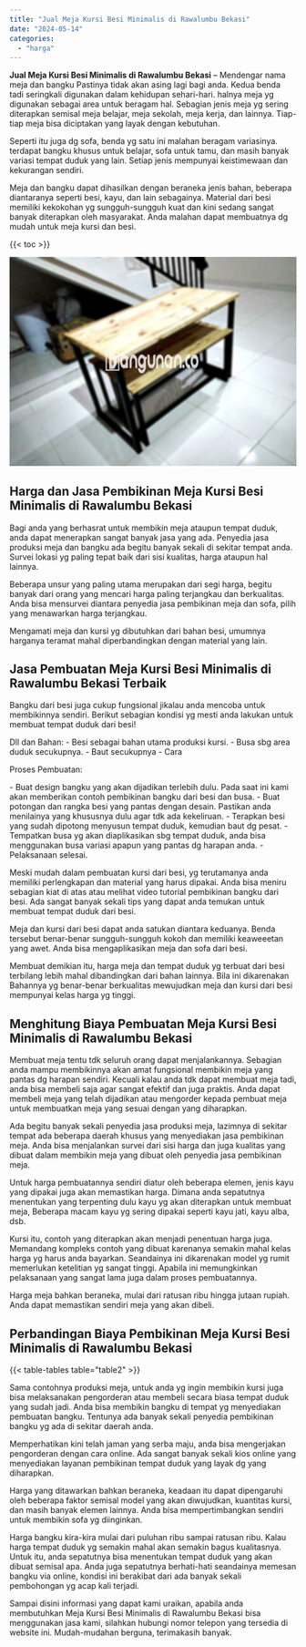 ```yaml
---
title: "Jual Meja Kursi Besi Minimalis di Rawalumbu Bekasi"
date: "2024-05-14"
categories: 
  - "harga"
---
```


**Jual Meja Kursi Besi Minimalis di Rawalumbu Bekasi** – Mendengar nama meja dan bangku Pastinya tidak akan asing lagi bagi anda. Kedua benda tadi seringkali digunakan dalam kehidupan sehari-hari. halnya meja yg digunakan sebagai area untuk beragam hal. Sebagian jenis meja yg sering diterapkan semisal meja belajar, meja sekolah, meja kerja, dan lainnya. Tiap-tiap meja bisa diciptakan yang layak dengan kebutuhan.

Seperti itu juga dg sofa, benda yg satu ini malahan beragam variasinya. terdapat bangku khusus untuk belajar, sofa untuk tamu, dan masih banyak variasi tempat duduk yang lain. Setiap jenis mempunyai keistimewaan dan kekurangan sendiri.

Meja dan bangku dapat dihasilkan dengan beraneka jenis bahan, beberapa diantaranya seperti besi, kayu, dan lain sebagainya. Material dari besi memiliki kekokohan yg sungguh-sungguh kuat dan kini sedang sangat banyak diterapkan oleh masyarakat. Anda malahan dapat membuatnya dg mudah untuk meja kursi dan besi.

{{< toc >}}

![Jual Meja Kursi Besi Minimalis di Rawalumbu Bekasi](/images/jual-meja-besi-murah22.png)

## Harga dan Jasa Pembikinan Meja Kursi Besi Minimalis di Rawalumbu Bekasi

Bagi anda yang berhasrat untuk membikin meja ataupun tempat duduk, anda dapat menerapkan sangat banyak jasa yang ada. Penyedia jasa produksi meja dan bangku ada begitu banyak sekali di sekitar tempat anda. Survei lokasi yg paling tepat baik dari sisi kualitas, harga ataupun hal lainnya.

Beberapa unsur yang paling utama merupakan dari segi harga, begitu banyak dari orang yang mencari harga paling terjangkau dan berkualitas. Anda bisa mensurvei diantara penyedia jasa pembikinan meja dan sofa, pilih yang menawarkan harga terjangkau.

Mengamati meja dan kursi yg dibutuhkan dari bahan besi, umumnya harganya teramat mahal diperbandingkan dengan material yang lain.

## Jasa Pembuatan Meja Kursi Besi Minimalis di Rawalumbu Bekasi Terbaik

Bangku dari besi juga cukup fungsional jikalau anda mencoba untuk membikinnya sendiri. Berikut sebagian kondisi yg mesti anda lakukan untuk membuat tempat duduk dari besi!

Dll dan Bahan: - Besi sebagai bahan utama produksi kursi. - Busa sbg area duduk secukupnya. - Baut secukupnya - Cara

Proses Pembuatan:

\- Buat design bangku yang akan dijadikan terlebih dulu. Pada saat ini kami akan memberikan contoh pembikinan bangku dari besi dan busa. - Buat potongan dan rangka besi yang pantas dengan desain. Pastikan anda menilainya yang khususnya dulu agar tdk ada kekeliruan. - Terapkan besi yang sudah dipotong menyusun tempat duduk, kemudian baut dg pesat. - Tempatkan busa yg akan diaplikasikan sbg tempat duduk, anda bisa menggunakan busa variasi apapun yang pantas dg harapan anda. - Pelaksanaan selesai.

Meski mudah dalam pembuatan kursi dari besi, yg terutamanya anda memiliki perlengkapan dan material yang harus dipakai. Anda bisa meniru sebagian kiat di atas atau melihat video tutorial pembikinan bangku dari besi. Ada sangat banyak sekali tips yang dapat anda temukan untuk membuat tempat duduk dari besi.

Meja dan kursi dari besi dapat anda satukan diantara keduanya. Benda tersebut benar-benar sungguh-sungguh kokoh dan memiliki keaweeetan yang awet. Anda bisa mengaplikasikan meja dan sofa dari besi.

Membuat demikian itu, harga meja dan tempat duduk yg terbuat dari besi terbilang lebih mahal dibandingkan dari bahan lainnya. Bila ini dikarenakan Bahannya yg benar-benar berkualitas mewujudkan meja dan kursi dari besi mempunyai kelas harga yg tinggi.

## Menghitung Biaya Pembuatan Meja Kursi Besi Minimalis di Rawalumbu Bekasi

Membuat meja tentu tdk seluruh orang dapat menjalankannya. Sebagian anda mampu membikinnya akan amat fungsional membikin meja yang pantas dg harapan sendiri. Kecuali kalau anda tdk dapat membuat meja tadi, anda bisa membeli saja agar sangat efektif dan juga praktis. Anda dapat membeli meja yang telah dijadikan atau mengorder kepada pembuat meja untuk membuatkan meja yang sesuai dengan yang diharapkan.

Ada begitu banyak sekali penyedia jasa produksi meja, lazimnya di sekitar tempat ada beberapa daerah khusus yang menyediakan jasa pembikinan meja. Anda bisa menjalankan survei dari sisi harga dan juga kualitas yang dibuat dalam membikin meja yang dibuat oleh penyedia jasa pembikinan meja.

Untuk harga pembuatannya sendiri diatur oleh beberapa elemen, jenis kayu yang dipakai juga akan memastikan harga. Dimana anda sepatutnya menentukan yang terpenting dulu kayu yg akan diterapkan untuk membuat meja, Beberapa macam kayu yg sering dipakai seperti kayu jati, kayu alba, dsb.

Kursi itu, contoh yang diterapkan akan menjadi penentuan harga juga. Memandang kompleks contoh yang dibuat karenanya semakin mahal kelas harga yg harus anda bayarkan. Seandainya ini dikarenakan model yg rumit memerlukan ketelitian yg sangat tinggi. Apabila ini memungkinkan pelaksanaan yang sangat lama juga dalam proses pembuatannya.

Harga meja bahkan beraneka, mulai dari ratusan ribu hingga jutaan rupiah. Anda dapat memastikan sendiri meja yang akan dibeli.

## Perbandingan Biaya Pembikinan Meja Kursi Besi Minimalis di Rawalumbu Bekasi

{{< table-tables table="table2" >}}

Sama contohnya produksi meja, untuk anda yg ingin membikin kursi juga bisa melaksanakan pengorderan atau membeli secara biasa tempat duduk yang sudah jadi. Anda bisa membikin bangku di tempat yg menyediakan pembuatan bangku. Tentunya ada banyak sekali penyedia pembikinan bangku yg ada di sekitar daerah anda.

Memperhatikan kini telah jaman yang serba maju, anda bisa mengerjakan pengorderan dengan cara online. Ada sangat banyak sekali kios online yang menyediakan layanan pembikinan tempat duduk yang layak dg yang diharapkan.

Harga yang ditawarkan bahkan beraneka, keadaan itu dapat dipengaruhi oleh beberapa faktor semisal model yang akan diwujudkan, kuantitas kursi, dan masih banyak elemen lainnya. Anda bisa mempertimbangkan sendiri untuk membikin sofa yg diinginkan.

Harga bangku kira-kira mulai dari puluhan ribu sampai ratusan ribu. Kalau harga tempat duduk yg semakin mahal akan semakin bagus kualitasnya. Untuk itu, anda sepatutnya bisa menentukan tempat duduk yang akan dibuat semisal apa. Anda juga sepatutnya berhati-hati seandainya memesan bangku via online, kondisi ini berakibat dari ada banyak sekali pembohongan yg acap kali terjadi.

Sampai disini informasi yang dapat kami uraikan, apabila anda membutuhkan Meja Kursi Besi Minimalis di Rawalumbu Bekasi bisa menggunakan jasa kami, silahkan hubungi nomor telepon yang tersedia di website ini. Mudah-mudahan berguna, terimakasih banyak.
